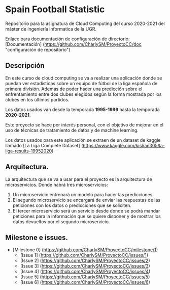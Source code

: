 # Spain Football Statistic
Repositorio para la asignatura de Cloud Computing del curso 2020-2021 del máster de ingeniería informatica de la UGR.

Enlace para documentación de configuración de directorio:[Documentación] (https://github.com/CharlySM/ProyectoCC/doc "configuración de repositorio")

## Descripción
En este curso de cloud computing se va a realizar una aplicación donde se puedan ver estadísticas sobre un equipo de fútbol de la liga española de primera división. Además de poder hacer una predicción sobre el enfrentamiento entre dos clubes elegidos según la forma mostrada por los clubes en los últimos partidos.

Los datos usados van desde la temporada **1995-1996** hasta la temporada **2020-2021**.

Este proyecto se hace por interés personal, con el objetivo de mejorar en el uso de técnicas de tratamiento de datos y de machine learning.

Los datos usados para este aplicación se extraen de un dataset de kaggle llamado [La Liga Complete Dataset] (https://www.kaggle.com/kishan305/la-liga-results-19952020)


## Arquitectura.

La arquitectura que se va a usar para el proyecto es la arquitectura de microservicios. Donde habrá tres microservicios:

1. Un microservicio entrenará un modelo para hacer las predicciones.
2. El segundo microservicio se encargará de enviar las respuestas de las peticiones con los datos o predicciones que se soliciten.
3. El tercer microservicio será un servicio desde donde se podrá mandar peticiones para la información que se quiere disponer y de mostrar los datos devueltos por el segundo microservicio.

## Milestone e issues.

* [Milestone 0] (https://github.com/CharlySM/ProyectoCC/milestone/1)
    * [Issue 1] (https://github.com/CharlySM/ProyectoCC/issues/1)
    * [Issue 2] (https://github.com/CharlySM/ProyectoCC/issues/2)
    * [Issue 3] (https://github.com/CharlySM/ProyectoCC/issues/3)
    * [Issue 4] (https://github.com/CharlySM/ProyectoCC/issues/4)
    * [Issue 5] (https://github.com/CharlySM/ProyectoCC/issues/5)
    * [Issue 6] (https://github.com/CharlySM/ProyectoCC/issues/6)
